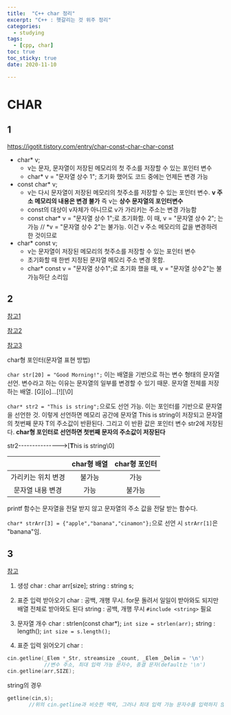```yaml
---
title:  "C++ char 정리"
excerpt: "C++ : 헷갈리는 것 위주 정리"
categories:
  - studying
tags:
  - [cpp, char]
toc: true
toc_sticky: true
date: 2020-11-10

---
```


# CHAR

## 1
https://igotit.tistory.com/entry/char-const-char-char-const

* char* v;
    * v는 문자, 문자열이 저장된 메모리의 첫 주소를 저장할 수 있는 포인터 변수
    * char* v = "문자열 상수 1"; 초기화 했어도 코드 중에는 언제든 변경 가능
* const char* v;
    * v는 다시 문자열이 저장된 메모리의 첫주소를 저장할 수 있는 포인터 변수. **v 주소 메모리의 내용은 변경 불가** 즉 v는 **상수 문자열의 포인터변수**
    * const의 대상이 v자체가 아니므로 v가 가리키는 주소는 변경 가능함
    * const char* v = "문자열 상수 1";로 초기화함. 이 때, v = "문자열 상수 2"; 는 가능 // *v = "문자열 상수 2"는 불가능. 이건 v 주소 메모리의 값을 변경하려 한 것이므로 
* char* const v;
    * v는 문자열이 저장된 메모리의 첫주소를 저장할 수 있는 포인터 변수
    * 초기화할 때 한번 지정된 문자열 메모리 주소 변경 못함.
    * char* const v = "문자열 상수1";로 초기화 했을 때, v = "문자열 상수2"는 불가능하단 소리임

## 2
[참고1](https://m.blog.naver.com/jsky10503/221131378623)

[참고2](https://m.blog.naver.com/jsky10503/221133942782)

[참고3](https://m.blog.naver.com/jsky10503/221134770777)

char형 포인터(문자열 표현 방법)

`char str[20] = "Good Morning!";` 이는 배열을 기반으로 하는 변수 형태의 문자열 선언. 변수라고 하는 이유는 문자열의 일부를 변경할 수 있기 때문. 문자열 전체를 저장하는 배열.
\[G\]\[o\]...\[!\]\[\\0\]

`char* str2 = "This is string";`으로도 선언 가능. 이는 포인터를 기반으로 문자열을 선언한 것. 이렇게 선언하면 메모리 공간에 문자열 This is string이 저장되고 문자열의 첫번째 문자 T의 주소값이 반환된다. 그리고 이 반환 값은 포인터 변수 str2에 저장된다.
**char형 포인터로 선언하면 첫번째 문자의 주소값이 저장된다**

str2--------------->\[**T**his is string\\0\]

| |char형 배열|char형 포인터|
|:---:|:---:|:---:|
|가리키는 위치 변경|불가능|가능|
|문자열 내용 변경| 가능| 불가능|

printf 함수는 문자열을 전달 받지 않고 문자열의 주소 값을 전달 받는 함수다.

`char* strArr[3] = {"apple","banana","cinamon"};`으로 선언 시
`strArr[1]`은 "banana"임.

## 3 
[참고](https://mk28.tistory.com/127)

1. 생성
char : char arr\[size\];
string : string s;

2. 표준 입력 받아오기
char : 공백, 개행 무시. for문 돌려서 일일이 받아와도 되지만 배열 전체로 받아와도 된다
string : 공백, 개행 무시 `#include <string>` 필요

3. 문자열 개수
char : strlen(const char*);    `int size = strlen(arr);`
string : length();      `int size = s.length();`

4. 표준 입력 읽어오기
char : 
```cpp
cin.getline(_Elem *_Str, streamsize _count, _Elem _Delim = '\n')
            //변수 주소, 최대 입력 가능 문자수, 종결 문자(default는 '\n')
cin.getline(arr,SIZE);
```


string의 경우
```cpp
getline(cin,s);
       //위의 cin.getline과 비슷한 맥락, 그러나 최대 입력 가능 문자수를 입력하지 않아도 된다.
```
